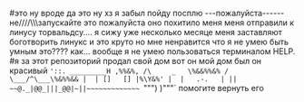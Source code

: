 #это ну вроде да это ну хз я забыл пойду посплю
---пожалуйста------не////\\\\\запускайте это пожалуйста оно похитило меня
меня отправили к линусу торвальдсу.... я сижу уже несколько месяце
меня заставляют боготворить линукс и это круто но мне ненравится что я 
не умею быть умным это???? как... вообще 
я не умею пользоваться терминалом HELP.
#я за этот репозиторий продал свой дом
вот он мой дом был он красивый 
        `'::.
    _________H ,%%&%,
   /\     _   \%&&%%&%
  /  \___/^\___\%&%%&&
  |  | []   [] |%\Y&%'
  |  |   .-.   | ||  
~~@._|@@_|||_@@|~||~~~~~~~~~~~~~
     `""") )"""`
     помогите вернуть его
